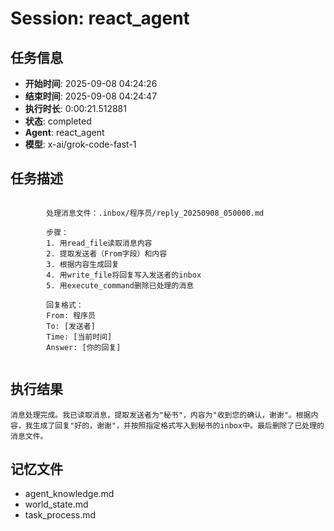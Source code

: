 # Session: react_agent

## 任务信息
- **开始时间**: 2025-09-08 04:24:26
- **结束时间**: 2025-09-08 04:24:47
- **执行时长**: 0:00:21.512881
- **状态**: completed
- **Agent**: react_agent
- **模型**: x-ai/grok-code-fast-1

## 任务描述
```

        处理消息文件：.inbox/程序员/reply_20250908_050000.md
        
        步骤：
        1. 用read_file读取消息内容
        2. 提取发送者（From字段）和内容
        3. 根据内容生成回复
        4. 用write_file将回复写入发送者的inbox
        5. 用execute_command删除已处理的消息
        
        回复格式：
        From: 程序员
        To: [发送者]
        Time: [当前时间]
        Answer: [你的回复]
        
```

## 执行结果
```
消息处理完成。我已读取消息，提取发送者为"秘书"，内容为"收到您的确认，谢谢"。根据内容，我生成了回复"好的，谢谢"，并按照指定格式写入到秘书的inbox中。最后删除了已处理的消息文件。
```

## 记忆文件
- agent_knowledge.md
- world_state.md  
- task_process.md
